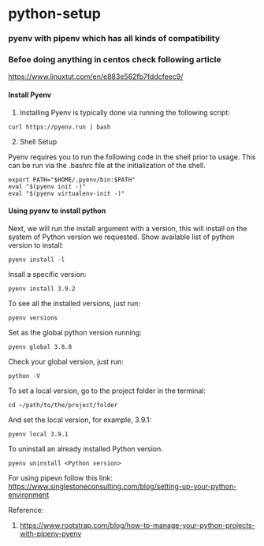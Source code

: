 # python-setup

### pyenv with pipenv which has all kinds of compatibility
### Befoe doing anything in centos check following article 

https://www.linuxtut.com/en/e883e562fb7fddcfeec9/
#### Install Pyenv

1. Installing Pyenv is typically done via running the following script:
```
curl https://pyenv.run | bash
```

2. Shell Setup

Pyenv requires you to run the following code in the shell prior to usage. This can be run via the .bashrc file at the initialization of the shell.
```
export PATH="$HOME/.pyenv/bin:$PATH"
eval "$(pyenv init -)"
eval "$(pyenv virtualenv-init -)"
```

#### Using pyenv to install python
Next, we will run the install argument with a version, this will install on the system of Python version we requested.
Show available list of python version to install:
```
pyenv install -l
```
Insall a specific version:
```
pyenv install 3.9.2
```
To see all the installed versions, just run:
```
pyenv versions
```
Set as the global python version running:
```
pyenv global 3.8.8
```
Check your global version, just run:
```
python -V
```
To set a local version, go to the project folder in the terminal:
```
cd ~/path/to/the/project/folder
```
And set the local version, for example, 3.9.1:
```
pyenv local 3.9.1
```
To uninstall an already installed Python version.
```
pyenv uninstall <Python version>
```

For using pipevn follow this link: https://www.singlestoneconsulting.com/blog/setting-up-your-python-environment


Reference:
1. https://www.rootstrap.com/blog/how-to-manage-your-python-projects-with-pipenv-pyenv

